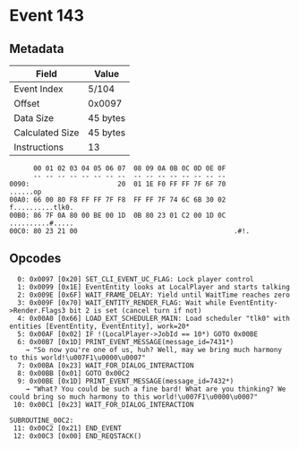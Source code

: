 # Event 143

## Metadata

| Field           | Value    |
|-----------------|----------|
| Event Index     | 5/104    |
| Offset          | 0x0097   |
| Data Size       | 45 bytes |
| Calculated Size | 45 bytes |
| Instructions    | 13       |

```
      00 01 02 03 04 05 06 07  08 09 0A 0B 0C 0D 0E 0F
      -- -- -- -- -- -- -- --  -- -- -- -- -- -- -- --
0090:                      20  01 1E F0 FF FF 7F 6F 70          ......op
00A0: 66 00 80 F8 FF FF 7F F8  FF FF 7F 74 6C 6B 30 02  f..........tlk0.
00B0: 86 7F 0A 80 00 BE 00 1D  0B 80 23 01 C2 00 1D 0C  ..........#.....
00C0: 80 23 21 00                                       .#!.            
```

## Opcodes

```
  0: 0x0097 [0x20] SET_CLI_EVENT_UC_FLAG: Lock player control
  1: 0x0099 [0x1E] EventEntity looks at LocalPlayer and starts talking
  2: 0x009E [0x6F] WAIT_FRAME_DELAY: Yield until WaitTime reaches zero
  3: 0x009F [0x70] WAIT_ENTITY_RENDER_FLAG: Wait while EventEntity->Render.Flags3 bit 2 is set (cancel turn if not)
  4: 0x00A0 [0x66] LOAD_EXT_SCHEDULER_MAIN: Load scheduler "tlk0" with entities [EventEntity, EventEntity], work=20*
  5: 0x00AF [0x02] IF !(LocalPlayer->JobId == 10*) GOTO 0x00BE
  6: 0x00B7 [0x1D] PRINT_EVENT_MESSAGE(message_id=7431*)
    → "So now you're one of us, huh? Well, may we bring much harmony to this world!\u007F1\u0000\u0007"
  7: 0x00BA [0x23] WAIT_FOR_DIALOG_INTERACTION
  8: 0x00BB [0x01] GOTO 0x00C2
  9: 0x00BE [0x1D] PRINT_EVENT_MESSAGE(message_id=7432*)
    → "What? You could be such a fine bard! What are you thinking? We could bring so much harmony to this world!\u007F1\u0000\u0007"
 10: 0x00C1 [0x23] WAIT_FOR_DIALOG_INTERACTION

SUBROUTINE_00C2:
 11: 0x00C2 [0x21] END_EVENT
 12: 0x00C3 [0x00] END_REQSTACK()
```
